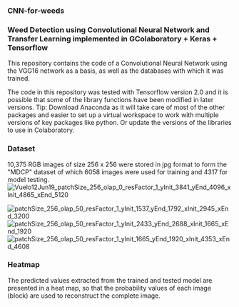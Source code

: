 ### CNN-for-weeds
### Weed Detection using Convolutional Neural Network and Transfer  Learning implemented in GColaboratory + Keras + Tensorflow 

This repository contains the code of a Convolutional Neural Network using the VGG16 network as a basis, as well as the databases with which it was trained. 

The code in this repository was tested with Tensorflow version 2.0 and it is possible that some of the library functions have been modified in later versions. 
Tip: Download Anaconda as it will take care of most of the other packages and easier to set up a virtual workspace to work with multiple versions of key packages like python.  Or update the versions of the libraries to use in Colaboratory. 

### Dataset

10,375 RGB images of size 256 x 256 were stored in jpg format to form the "MDCP" dataset of which 6058 images were used for training and 4317 for model testing.
![Vuelo12Jun19_patchSize_256_olap_0_resFactor_1_yInit_3841_yEnd_4096_xInit_4865_xEnd_5120](https://github.com/Maria-Lou/CNN-for-weeds/assets/52510266/a7c978a1-024c-40da-8975-f9788e7f418e)

![patchSize_256_olap_50_resFactor_1_yInit_1537_yEnd_1792_xInit_2945_xEnd_3200](https://github.com/Maria-Lou/CNN-for-weeds/assets/52510266/b5285200-b6d5-4e51-95b7-98f41f7eb0f4)
![patchSize_256_olap_50_resFactor_1_yInit_2433_yEnd_2688_xInit_1665_xEnd_1920](https://github.com/Maria-Lou/CNN-for-weeds/assets/52510266/3b4f2ebe-0f45-4e7c-9236-af81363d8918)
![patchSize_256_olap_50_resFactor_1_yInit_1665_yEnd_1920_xInit_4353_xEnd_4608](https://github.com/Maria-Lou/CNN-for-weeds/assets/52510266/3f90d6dd-5b80-47ac-aa58-1d19173478a4)

### Heatmap
The predicted values extracted from the trained and tested model are presented in a heat map, so that the probability values of each image (block) are used to reconstruct the complete image. 

